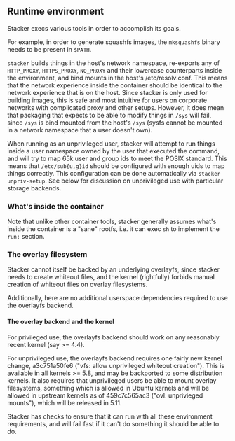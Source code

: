## Runtime environment

Stacker execs various tools in order to accomplish its goals.

For example, in order to generate squashfs images, the `mksquashfs` binary
needs to be present in `$PATH`.

`stacker` builds things in the host's network namespace, re-exports any of
`HTTP_PROXY`, `HTTPS_PROXY`, `NO_PROXY` and their lowercase counterparts inside
the environment, and bind mounts in the host's /etc/resolv.conf. This means
that the network experience inside the container should be identical to the
network experience that is on the host. Since stacker is only used for building
images, this is safe and most intuitive for users on corporate networks with
complicated proxy and other setups. However, it does mean that packaging that
expects to be able to modify things in `/sys` will fail, since `/sys` is bind
mounted from the host's `/sys` (sysfs cannot be mounted in a network namespace
that a user doesn't own).

When running as an unprivileged user, stacker will attempt to run things inside
a user namespace owned by the user that executed the command, and will try to
map 65k user and group ids to meet the POSIX standard. This means that
`/etc/sub{u,g}id` should be configured with enough uids to map things
correctly. This configuration can be done automatically via `stacker
unpriv-setup`. See below for discussion on unprivileged use with particular
storage backends.

### What's inside the container

Note that unlike other container tools, stacker generally assumes what's inside
the container is a "sane" rootfs, i.e. it can exec `sh` to implement the `run:`
section.

### The overlay filesystem

Stacker cannot itself be backed by an underlying overlayfs, since stacker needs
to create whiteout files, and the kernel (rightfully) forbids manual creation
of whiteout files on overlay filesystems.

Additionally, here are no additional userspace dependencies required to use the
overlayfs backend.

#### The overlay backend and the kernel

For privileged use, the overlayfs backend should work on any reasonably recent
kernel (say >= 4.4).

For unprivileged use, the overlayfs backend requires one fairly new kernel
change, a3c751a50fe6 ("vfs: allow unprivileged whiteout creation"). This is
available in all kernels >= 5.8, and may be backported to some distribution
kernels. It also requires that unprivileged users be able to mount overlay
filesystems, something which is allowed in Ubuntu kernels and will be allowed in
upstream kernels as of 459c7c565ac3 ("ovl: unprivieged mounts"), which will be
released in 5.11.

Stacker has checks to ensure that it can run with all these environment
requirements, and will fail fast if it can't do something it should be able to
do.
